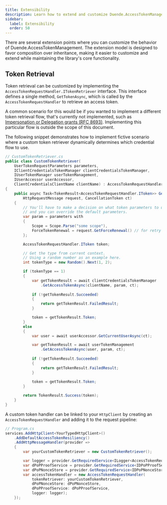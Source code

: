 ```yaml
---
title: Extensibility
description: Learn how to extend and customize Duende.AccessTokenManagement, including custom token retrieval.
sidebar:
  label: Extensibility
  order: 50
---
```


There are several extension points where you can customize the behavior of Duende.AccessTokenManagement.
The extension model is designed to favor composition over inheritance, making it easier to customize and extend while maintaining the library's core functionality.

## Token Retrieval

Token retrieval can be customized by implementing the `AccessTokenRequestHandler.ITokenRetriever` interface.
This interface defines a single method, `GetTokenAsync`, which is called by the `AccessTokenRequestHandler` to retrieve an access token.

A common scenario for this would be if you wanted to implement a different token retrieval flow, that's currently not implemented, such as [Impersonation or Delegation grants (RFC 8693)](https://datatracker.ietf.org/doc/html/rfc8693). Implementing this particular flow is outside the scope of this document.

The following snippet demonstrates how to implement fictive scenario where a custom token retriever dynamically determines which credential flow to use. 

```csharp
// CustomTokenRetriever.cs
public class CustomTokenRetriever(
    UserTokenRequestParameters parameters,
    IClientCredentialsTokenManager clientCredentialsTokenManager,
    IUserTokenManager userTokenManagement,
    IUserAccessor userAccessor,
    ClientCredentialsClientName clientName) : AccessTokenRequestHandler.ITokenRetriever
{
    public async Task<TokenResult<AccessTokenRequestHandler.IToken>> GetTokenAsync(
        HttpRequestMessage request, CancellationToken ct)
    {
        // You'll have to make a decision on what token parameters to use,
        // and you can override the default parameters.
        var param = parameters with
        {
            Scope = Scope.Parse("some scope"),
            ForceTokenRenewal = request.GetForceRenewal() // for retry policies. 
        };

        AccessTokenRequestHandler.IToken token;

        // Get the type from current context.
        // Using a random number as an example here.
        int tokenType = new Random().Next(1, 2);

        if (tokenType == 1)
        {
            var getTokenResult = await clientCredentialsTokenManager
                .GetAccessTokenAsync(clientName, param, ct);
            
            if (!getTokenResult.Succeeded)
            {
                return getTokenResult.FailedResult;
            }

            token = getTokenResult.Token;
        }
        else
        {
            var user = await userAccessor.GetCurrentUserAsync(ct);

            var getTokenResult = await userTokenManagement
                .GetAccessTokenAsync(user, param, ct);
            
            if (!getTokenResult.Succeeded)
            {
                return getTokenResult.FailedResult;
            }
            
            token = getTokenResult.Token;
        }

        return TokenResult.Success(token);
    }
}
```

A custom token handler can be linked to your `HttpClient` by creating an `AccessTokenRequestHandler` and adding it to the request pipeline:

```csharp
// Program.cs
services.AddHttpClient<YourTypedHttpClient>()
    .AddDefaultAccessTokenResiliency()
    .AddHttpMessageHandler(provider =>
    {
        var yourCustomTokenRetriever = new CustomTokenRetriever();

        var logger = provider.GetRequiredService<ILogger<AccessTokenRequestHandler>>();
        var dPoPProofService = provider.GetRequiredService<IDPoPProofService>();
        var dPoPNonceStore = provider.GetRequiredService<IDPoPNonceStore>();
        var accessTokenHandler = new AccessTokenRequestHandler(
            tokenRetriever: yourCustomTokenRetriever,
            dPoPNonceStore: dPoPNonceStore,
            dPoPProofService: dPoPProofService,
            logger: logger);
    });
```

